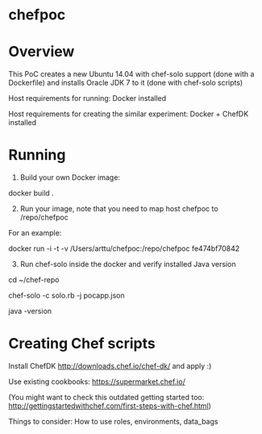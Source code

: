 # chefpoc


Overview
========
This PoC creates a new Ubuntu 14.04 with chef-solo support (done with a Dockerfile) and installs Oracle JDK 7 to it (done with chef-solo scripts) 

Host requirements for running: Docker installed

Host requirements for creating the similar experiment: Docker + ChefDK installed


Running
=======

1. Build your own Docker image:

docker build .

2. Run your image, note that you need to map host chefpoc to /repo/chefpoc

For an example:

docker run -i -t -v /Users/arttu/chefpoc:/repo/chefpoc fe474bf70842

3. Run chef-solo inside the docker and verify installed Java version

cd ~/chef-repo

chef-solo -c solo.rb -j pocapp.json

java -version




Creating Chef scripts
=====================

Install ChefDK http://downloads.chef.io/chef-dk/ and apply :)

Use existing cookbooks: https://supermarket.chef.io/

(You might want to check this outdated getting started too: http://gettingstartedwithchef.com/first-steps-with-chef.html)

Things to consider: How to use roles, environments, data_bags 